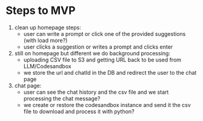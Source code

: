 # Steps to MVP

1. clean up homepage steps:
   - user can write a prompt or click one of the provided suggestions (with load more?)
   - user clicks a suggestion or writes a prompt and clicks enter
2. still on homepage but different we do background processing:
   - uploading CSV file to S3 and getting URL back to be used from LLM/Codesandbox
   - we store the url and chatId in the DB and redirect the user to the chat page
3. chat page:
   - user can see the chat history and the csv file and we start processing the chat message?
   - we create or restore the codesandbox instance and send it the csv file to download and process it with python?
